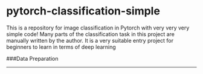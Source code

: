 # pytorch-classification-simple
This is a repository for image classification in Pytorch with very very very simple code! Many parts of the classification task in this project are manually written by the author. It is a very suitable entry project for beginners to learn in terms of deep learning

###Data Preparation
* **
